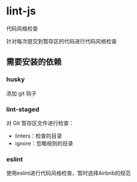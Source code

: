 # lint-js
代码风格检查

针对每次提交到暂存区的代码进行代码风格检查

## 需要安装的依赖

### husky

添加 git 钩子

### lint-staged

对 Git 暂存区文件进行检查：

* linters：检查的目录
* ignore：忽略规则的目录

### eslint

使用eslint进行代码风格检查，暂时选择Airbnb的规范